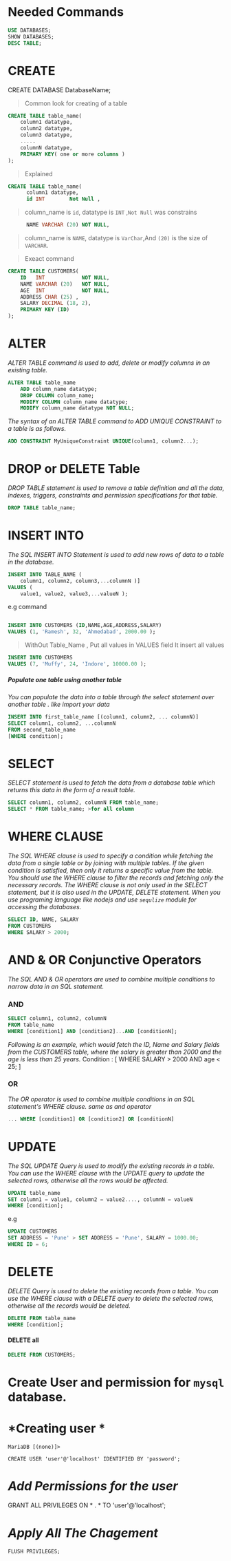 # Needed Commands
``` sql
USE DATABASES; 
SHOW DATABASES; 
DESC TABLE;
```

# CREATE 

CREATE DATABASE DatabaseName; 

> Common look for creating of a table

``` sql 
CREATE TABLE table_name(
    column1 datatype,
    column2 datatype,
    column3 datatype,
    .....
    columnN datatype,
    PRIMARY KEY( one or more columns )
);
```
> Explained 

``` sql 
CREATE TABLE table_name(
      column1 datatype, 
      id INT        Not Null ,
```
> column_name is `id`, datatype is `INT` ,`Not Null` was constrains

```sql
      NAME VARCHAR (20) NOT NULL,
```

> column_name is `NAME`, datatype is `VarChar`,And `(20)` is the size of `VARCHAR`.



> Exeact command

```sql
CREATE TABLE CUSTOMERS(
    ID   INT            NOT NULL,
    NAME VARCHAR (20)   NOT NULL,
    AGE  INT            NOT NULL,
    ADDRESS CHAR (25) ,
    SALARY DECIMAL (18, 2),
    PRIMARY KEY (ID)
);
```


# ALTER 

*ALTER TABLE command is used to add, delete or modify columns in an existing table.*

```sql
ALTER TABLE table_name
    ADD column_name datatype;
    DROP COLUMN column_name;
    MODIFY COLUMN column_name datatype;
    MODIFY column_name datatype NOT NULL;
```
*The syntax of an ALTER TABLE command to ADD UNIQUE CONSTRAINT to a table
is as follows.*

```sql
ADD CONSTRAINT MyUniqueConstraint UNIQUE(column1, column2...);
```

# DROP or DELETE Table 
*DROP TABLE statement is used to remove a table definition and all the data,
indexes, triggers, constraints and permission specifications for that table.*

```sql
DROP TABLE table_name;
```

# INSERT INTO 

*The SQL INSERT INTO Statement is used to add new rows of data to a table in the
database.*

``` sql
INSERT INTO TABLE_NAME (
    column1, column2, column3,...columnN )]
VALUES (
    value1, value2, value3,...valueN );
```

e.g command 

```sql

INSERT INTO CUSTOMERS (ID,NAME,AGE,ADDRESS,SALARY)
VALUES (1, 'Ramesh', 32, 'Ahmedabad', 2000.00 );
```

> WithOut Table_Name , Put all values in VALUES field It insert all values 

```sql
INSERT INTO CUSTOMERS
VALUES (7, 'Muffy', 24, 'Indore', 10000.00 );
``` 

##### Populate one table using another table 
*You can populate the data into a table through the select statement over another table
. like import your data*

```sql  
INSERT INTO first_table_name [(column1, column2, ... columnN)]
SELECT column1, column2, ...columnN
FROM second_table_name
[WHERE condition];
```

# SELECT 
*SELECT statement is used to fetch the data from a database table which returns
this data in the form of a result table.*

```sql
SELECT column1, column2, columnN FROM table_name;
SELECT * FROM table_name; >for all column
```

# WHERE CLAUSE

*The SQL WHERE clause is used to specify a condition while fetching the data from a single
table or by joining with multiple tables. If the given condition is satisfied, then only it
returns a specific value from the table. You should use the WHERE clause to filter the
records and fetching only the necessary records.
The WHERE clause is not only used in the SELECT statement, but it is also used in the UPDATE, DELETE statement.
When you use programing language like nodejs and use `sequlize` module for accessing the databases.*
 

```sql
SELECT ID, NAME, SALARY
FROM CUSTOMERS
WHERE SALARY > 2000;
```


# AND & OR Conjunctive Operators 
*The SQL AND & OR operators are used to combine multiple conditions to narrow data in
an SQL statement.*
### AND

``` sql 
SELECT column1, column2, columnN
FROM table_name
WHERE [condition1] AND [condition2]...AND [conditionN];
``` 
*Following is an example, which would fetch the ID, Name and Salary fields from the
CUSTOMERS table, where the salary is greater than 2000 and the age is less than 25 years.*
Condition : [ WHERE SALARY > 2000 AND age < 25; ]

### OR 
*The OR operator is used to combine multiple conditions in an SQL statement's WHERE
clause. same as and operator*

``` sql
... WHERE [condition1] OR [condition2] OR [conditionN]
```


# UPDATE 
*The SQL UPDATE Query is used to modify the existing records in a table. You can use the
WHERE clause with the UPDATE query to update the selected rows, otherwise all the rows
would be affected.*

``` sql
UPDATE table_name
SET column1 = value1, column2 = value2...., columnN = valueN
WHERE [condition];
``` 
e.g 

``` sql
UPDATE CUSTOMERS
SET ADDRESS = 'Pune' > SET ADDRESS = 'Pune', SALARY = 1000.00;
WHERE ID = 6;
```

# DELETE 
*DELETE Query is used to delete the existing records from a table.
You can use the WHERE clause with a DELETE query to delete the selected rows, otherwise
all the records would be deleted.*
```sql
DELETE FROM table_name
WHERE [condition];
```

#### DELETE all

```sql
DELETE FROM CUSTOMERS;
```

# Create User and permission for `mysql` database.

# *Creating user *

``` shell
MariaDB [(none)]> 

CREATE USER 'user'@'localhost' IDENTIFIED BY 'password';
```
# *Add Permissions for the user*

GRANT ALL PRIVILEGES ON * . * TO 'user'@'localhost';

# *Apply All The Chagement*

```shell
FLUSH PRIVILEGES;
```
